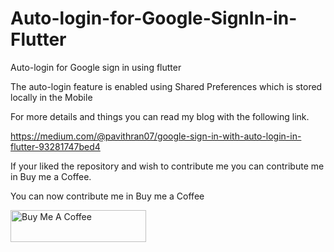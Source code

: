# Auto-login-for-Google-SignIn-in-Flutter
Auto-login for Google sign in using flutter


The auto-login feature is enabled using Shared Preferences which is stored locally in the Mobile

For more details and things you can read my blog with the following link.

https://medium.com/@pavithran07/google-sign-in-with-auto-login-in-flutter-93281747bed4


If your liked the repository and wish to contribute me you can contribute me in Buy me a Coffee.


You can now contribute me in Buy me a Coffee

<a href="https://www.buymeacoffee.com/pavithran" target="_blank"><img src="https://cdn.buymeacoffee.com/buttons/default-violet.png" alt="Buy Me A Coffee" style="height: 51px !important;width: 217px !important;" ></a>
